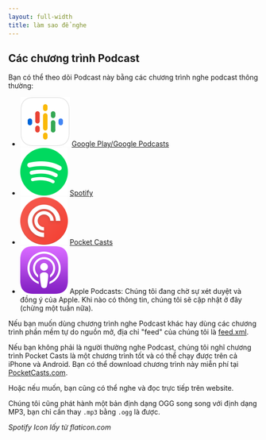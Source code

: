 ```yaml
---
layout: full-width
title: làm sao để nghe
---
```


Các chương trình Podcast
--

Bạn có thể theo dõi Podcast này bằng các chương trình nghe podcast thông thường:

- ![Google Play](/assets/img/google-podcasts.png "Google Play") [Google Play/Google Podcasts](https://play.google.com/music/m/Ijvgshskqbkhwyapftaeq3xueca?t=Cong_ngh_404)
- ![Spotify](/assets/img/spotify.png "Spotify") [Spotify](https://open.spotify.com/show/6ngJEPjfPulQbZGO5GeREo)
- ![Pocket Casts](/assets/img/pocket-casts.png "Pocket Casts") [Pocket Casts](https://pca.st/55mgqf4b)
- ![Apple Podcasts](/assets/img/apple-podcasts.png "Apple Podcasts") Apple Podcasts: Chúng tôi đang chờ sự xét duyệt và đồng ý của Apple. Khi nào có thông tin, chúng tôi sẽ cập nhật ở đây (chừng một tuần nữa).

Nếu bạn muốn dùng chương trình nghe Podcast khác hay dùng các chương trình phần mềm tự do nguồn mở, địa chỉ "feed" của chúng tôi là [feed.xml](https://www.404podcast.org/feed.xml).

Nếu bạn không phải là người thường nghe Podcast, chúng tôi nghĩ chương trình Pocket Casts là một chương trình tốt và có thể chạy được trên cả iPhone và Android. Bạn có thể download chương trình này miễn phí tại [PocketCasts.com](https://www.pocketcasts.com/).

Hoặc nếu muốn, bạn cũng có thể nghe và đọc trực tiếp trên website.

Chúng tôi cũng phát hành một bản định dạng OGG song song với định dạng MP3, bạn chỉ cần thay `.mp3` bằng `.ogg` là được.


_Spotify Icon lấy từ flaticon.com_
